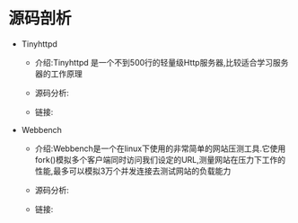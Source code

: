 # 源码剖析

- Tinyhttpd

    - 介绍:Tinyhttpd 是一个不到500行的轻量级Http服务器,比较适合学习服务器的工作原理

    - 源码分析:

    - 链接:

- Webbench

    - 介绍:Webbench是一个在linux下使用的非常简单的网站压测工具.它使用fork()模拟多个客户端同时访问我们设定的URL,测量网站在压力下工作的性能,最多可以模拟3万个并发连接去测试网站的负载能力

    - 源码分析:

    - 链接: